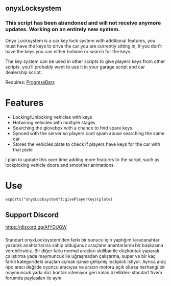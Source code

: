 ## onyxLocksystem

### This script has been abandoned and will not receive anymore updates. Working on an entirely new system.

Onyx Locksystem is a car key lock system with additional features, you must have the keys to drive the car you are currently sitting in, if you don't have the keys you can either hotwire or search for the keys.

The key system can be used in other scripts to give players keys from other scripts, you'll probably want to use it in your garage script and car dealership script.

Requires: [ProgressBars](https://forum.cfx.re/t/release-progress-bars-1-0-standalone/526287)

# Features
* Locking/Unlocking vehicles with keys
* Hotwiring vehicles with multiple stages
* Searching the glovebox with a chance to find spare keys
* Synced with the server so players cant spam abuse searching the same car
* Stores the vehicles plate to check if players have keys for the car with that plate

I plan to update this over time adding more features to the script, such as lockpicking vehicle doors and smoother animations.

# Use
`exports["onyxLocksystem"]:givePlayerKeys(plate)`

## Support Discord
https://discord.gg/AfYDUGW


###
Standart onyxLocksystem'den farkı bir sunucu için yaptığım /aracanahtar yazarak anahtarlarına sahip olduğunuz araçların anahtarlarını bir başkasına verebilirsiniz. Bir diğer farkı normal araçları skillbar ile düzkontak yaparak çalıştırma yada maymuncuk ile uğraşmadan çalıştırma, super ve bir kaç farklı kategorideki araçları açmak içinse gelişmiş lockpick istiyor. Ayrıca araç npc aracı değilde oyuncu aracıysa ve aracın motoru açık olursa herhangi bir maymuncuk yada düz kontak istemiyor geri kalan özellikleri standart fivem forumda paylaşılan ile aynı
